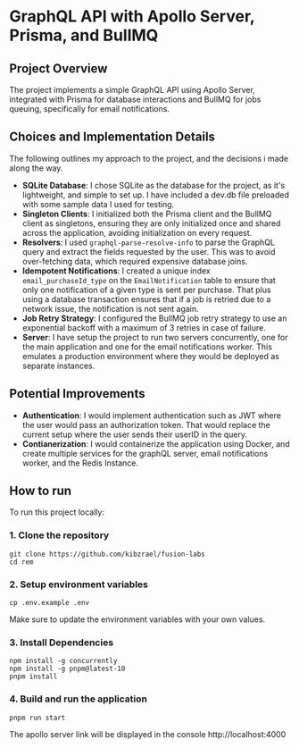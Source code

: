 # GraphQL API with Apollo Server, Prisma, and BullMQ

## Project Overview

The project implements a simple GraphQL API using Apollo Server, integrated with Prisma for database interactions and BullMQ for jobs queuing, specifically for email notifications.

## Choices and Implementation Details

The following outlines my approach to the project, and the decisions i made along the way.

- **SQLite Database**: I chose SQLite as the database for the project, as it's lightweight, and simple to set up. I have included a dev.db file preloaded with some sample data I used for testing.
- **Singleton Clients**: I initialized both the Prisma client and the BullMQ client as singletons, ensuring they are only initialized once and shared across the application, avoiding initialization on every request.
- **Resolvers**: I used `graphql-parse-resolve-info` to parse the GraphQL query and extract the fields requested by the user. This was to avoid over-fetching data, which required expensive database joins.
- **Idempotent Notifications**: I created a unique index `email_purchaseId_type` on the `EmailNotification` table to ensure that only one notification of a given type is sent per purchase. That plus using a database transaction ensures that if a job is retried due to a network issue, the notification is not sent again.
- **Job Retry Strategy**: I configured the BullMQ job retry strategy to use an exponential backoff with a maximum of 3 retries in case of failure.
- **Server**: I have setup the project to run two servers concurrently, one for the main application and one for the email notifications worker. This emulates a production environment where they would be deployed as separate instances.

## Potential Improvements

- **Authentication**: I would implement authentication such as JWT where the user would pass an authorization token. That would replace the current setup where the user sends their userID in the query.
- **Contianerization**: I would containerize the application using Docker, and create multiple services for the graphQL server, email notifications worker, and the Redis Instance.

## How to run

To run this project locally:

### 1. Clone the repository

```shell
git clone https://github.com/kibzrael/fusion-labs
cd rem
```

### 2. Setup environment variables

```shell
cp .env.example .env
```

Make sure to update the environment variables with your own values.

### 3. Install Dependencies

```shell
npm install -g concurrently
npm install -g pnpm@latest-10
pnpm install
```

### 4. Build and run the application

```shell
pnpm run start
```

The apollo server link will be displayed in the console http://localhost:4000
